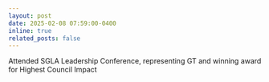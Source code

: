 ```yaml
---
layout: post
date: 2025-02-08 07:59:00-0400
inline: true
related_posts: false
---
```


Attended SGLA Leadership Conference, representing GT and winning award for Highest Council Impact
